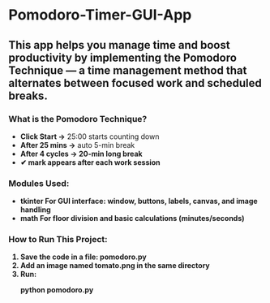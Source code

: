 # Pomodoro-Timer-GUI-App
<h2>This app helps you manage time and boost productivity by implementing the Pomodoro Technique — a time management method that alternates between focused work and scheduled breaks.
</h2>
<h3>What is the Pomodoro Technique?</h3>
<ul>
  <li><b>Click Start →</b> 25:00 starts counting down</li>
  <li><b>After 25 mins →</b> auto 5-min break</li>
  <li><b>After 4 cycles → 20-min long break</b></li>
  <li><b> ✔ mark appears after each work session</li>
</ul>
<h3>Modules Used:</h3>
<ul>
  <li><b>tkinter</b>	For GUI interface: window, buttons, labels, canvas, and image handling</li>
  <li><b>math</b>	For floor division and basic calculations (minutes/seconds)</li>
</ul>
<h3>How to Run This Project:</h3>
<ol>
  <li>Save the code in a file: pomodoro.py</li>
  <li>Add an image named tomato.png in the same directory</li>
  <li>Run:
    <p>python pomodoro.py</p>
  </li>
</ol>
